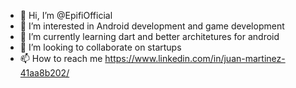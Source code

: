 - 👋 Hi, I’m @EpifiOfficial
- 👀 I’m interested in Android development and game development
- 🌱 I’m currently learning dart and better architetures for android 
- 💞️ I’m looking to collaborate on startups
- 📫 How to reach me https://www.linkedin.com/in/juan-martinez-41aa8b202/


<!---
EpifiOfficial/EpifiOfficial is a ✨ special ✨ repository because its `README.md` (this file) appears on your GitHub profile.
You can click the Preview link to take a look at your changes.
--->

